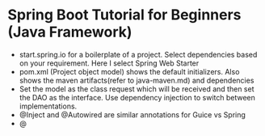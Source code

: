 # Spring Boot Tutorial for Beginners (Java Framework)



- start.spring.io for a boilerplate of a project. Select dependencies based on your requirement. Here I select Spring Web Starter
- pom.xml (Project object model) shows the default initializers. Also shows the maven artifacts(refer to java-maven.md) and dependencies
- Set the model as the class request which will be received and then set the DAO as the interface. Use dependency injection to switch between implementations.
- @Inject and @Autowired are similar annotations for Guice vs Spring
- @